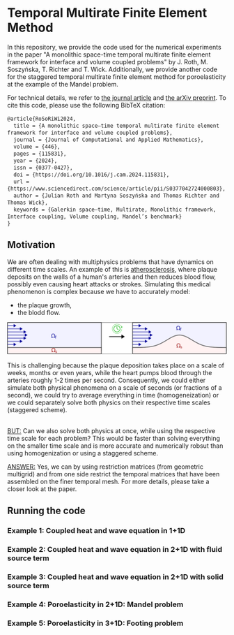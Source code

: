 # Temporal Multirate Finite Element Method

In this repository, we provide the code used for the numerical experiments in the paper "A monolithic space-time temporal multirate finite element framework for interface and volume coupled problems" by J. Roth, M. Soszyńska, T. Richter and T. Wick.
Additionally, we provide another code for the staggered temporal multirate finite element method for poroelasticity at the example of the Mandel problem.

For technical details, we refer to [the journal article](https://doi.org/10.1016/j.cam.2024.115831) and [the arXiv preprint](https://doi.org/10.48550/arXiv.2307.12455).
To cite this code, please use the following BibTeX citation:

```
@article{RoSoRiWi2024,
  title = {A monolithic space–time temporal multirate finite element framework for interface and volume coupled problems},
  journal = {Journal of Computational and Applied Mathematics},
  volume = {446},
  pages = {115831},
  year = {2024},
  issn = {0377-0427},
  doi = {https://doi.org/10.1016/j.cam.2024.115831},
  url = {https://www.sciencedirect.com/science/article/pii/S0377042724000803},
  author = {Julian Roth and Martyna Soszyńska and Thomas Richter and Thomas Wick},
  keywords = {Galerkin space–time, Multirate, Monolithic framework, Interface coupling, Volume coupling, Mandel’s benchmark}
}
```

## Motivation

We are often dealing with multiphysics problems that have dynamics on different time scales.
An example of this is [atherosclerosis](https://www.hopkinsmedicine.org/health/conditions-and-diseases/atherosclerosis), where plaque deposits on the walls of a human's arteries and then reduces blood flow, possibly even causing heart attacks or strokes.
Simulating this medical phenomenon is complex because we have to accurately model:
- the plaque growth,
- the blodd flow.

<p align="center">
  <img src="images/atherosclerosis.svg" alt="schematic of atherosclerosis">
</p>
</p>  
This is challenging because the plaque deposition takes place on a scale of weeks, months or even years, while the heart pumps blood through the arteries roughly 1-2 times per second.
Consequently, we could either simulate both physical phenomena on a scale of seconds (or fractions of a second), we could try to average everything in time (homogeneization) or we could separately solve both physics on their respective time scales (staggered scheme). <br><br>

<u>BUT:</u> Can we also solve both physics at once, while using the respective time scale for each problem? This would be faster than solving everything on the smaller time scale and is more accurate and numerically robsut than using homogenization or using a staggered scheme.

<u>ANSWER:</u> Yes, we can by using restriction matrices (from geometric multigrid) and from one side restrict the temporal matrices that have been assembled on the finer temporal mesh. 
For more details, please take a closer look at the paper.

## Running the code

### Example 1: Coupled heat and wave equation in 1+1D

### Example 2: Coupled heat and wave equation in 2+1D with fluid source term

### Example 3: Coupled heat and wave equation in 2+1D with solid source term

### Example 4: Poroelasticity in 2+1D: Mandel problem

### Example 5: Poroelasticity in 3+1D: Footing problem


